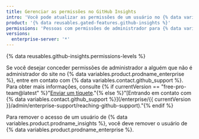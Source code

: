 ```yaml
---
title: Gerenciar as permissões no GitHub Insights
intro: 'Você pode atualizar as permissões de um usuário no {% data variables.product.prodname_insights %}.'
product: '{% data reusables.gated-features.github-insights %}'
permissions: 'Pessoas com permissões de administrador para {% data variables.product.prodname_insights %} podem gerenciar as permissões.'
versions:
  enterprise-server: '*'
---
```


{% data reusables.github-insights.permissions-levels %}

Se você desejar conceder permissões de administrador a alguém que não é administrador do site no {% data variables.product.prodname_enterprise %}, entre em contato com {% data variables.contact.github_support %}. Para obter mais informações, consulte {% if currentVersion == "free-pro-team@latest" %}"[Enviar um tíquete](/github/working-with-github-support/submitting-a-ticket)."{% else %}"[Entrando em contato com {% data variables.contact.github_support %}](/enterprise/{{ currentVersion }}/admin/enterprise-support/reaching-github-support)."{% endif %}

Para remover o acesso de um usuário de {% data variables.product.prodname_insights %}, você deve remover o usuário de {% data variables.product.prodname_enterprise %}.
